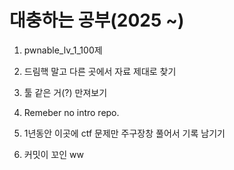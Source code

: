 # 대충하는 공부(2025 ~)

1. pwnable_lv_1_100제

2. 드림핵 말고 다른 곳에서 자료 제대로 찾기

3. 툴 같은 거(?) 만져보기

4. Remeber no intro repo.

5. 1년동안 이곳에 ctf 문제만 주구장창 풀어서 기록 남기기

6. 커밋이 꼬인 ww
